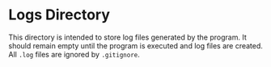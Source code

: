 # Logs Directory

This directory is intended to store log files generated by the program. It should remain empty until the program is executed and log files are created. All `.log` files are ignored by `.gitignore`.